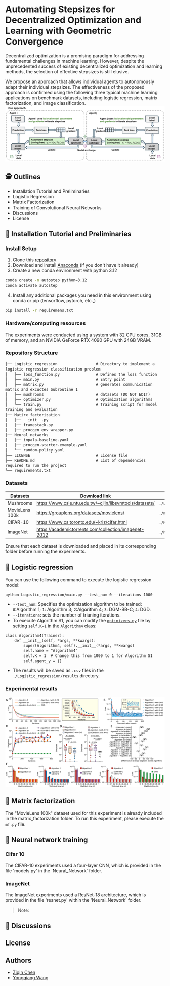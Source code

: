 # Automating Stepsizes for Decentralized Optimization and Learning with Geometric Convergence
Decentralized optimization is a promising paradigm for addressing fundamental challenges in machine learning. However, despite the unprecedented success of existing decentralized optimization and learning methods, the selection of effective stepsizes is still elusive.

We propose an approach that allows individual agents to autonomously adapt their individual stepsizes. 
The effectiveness of the proposed approach is confirmed using the following three typical machine learning applications on benchmark datasets, including logistic regression, matrix factorization, and image classification.
![Introduction](https://github.com/cziqin/Automated_Stepsizes/blob/main/figures/introduction.png)
## 🕵️ Outlines
- Installation Tutorial and Preliminaries
- Logistic Regression
- Matrix Factorization
- Training of Convolutional Neural Networks
- Discussions
- License

## 🔧 Installation Tutorial and Preliminaries

### Install Setup
1. Clone this [repository](https://github.com/cziqin/Automated_Stepsizes/tree/main)
2. Download and install [Anaconda](https://www.anaconda.com) (if you don't have it already)
3. Create a new conda environment with python 3.12
```bash
conda create -n autostep python=3.12
conda activate autostep
```
4. Install any additional packages you need in this environment using conda or pip (tensorflow, pytorch, etc.,)
```sh
pip install -r requiremens.txt
```

### Hardware/computing resources
The experiments were conducted using a system with 32 CPU cores, 31GB of memory, and an NVIDIA GeForce RTX 4090 GPU with 24GB VRAM.

### Repository Structure

```
├── Logistic_regression                 # Directory to implement a logistic regression classification problem
│   ├── loss_function.py                # Defines the loss function 
│   ├── main.py                         # Entry point
│   ├── matrix.py                       # generates communication matrix and excuctes Subroutine 1
│   ├── mushrooms                       # datasets (DO NOT EDIT)
│   ├── optimizer.py                    # Optimization algorithms
│   └── train.py                        # Training script for model training and evaluation
├── Matirx_factorization
│   ├── __init__.py
│   ├── framestack.py                   
│   ├── procgen_env_wrapper.py          
├── Neural_networks                         
│   ├── impala-baseline.yaml            
│   ├── procgen-starter-example.yaml    
│   └── random-policy.yaml              
├── LICENSE                             # License file
├── README.md                           # List of dependencies required to run the project                   
└── requirements.txt                                 
```

### Datasets
| Datasets | Download link | Storage Location|
| ------ | ------ | ------|
| Mushrooms | https://www.csie.ntu.edu.tw/~cjlin/libsvmtools/datasets/ |`./Logistic_regression/`|
| MovieLens 100k | https://grouplens.org/datasets/movielens/|`./matrix_factorization/data/`|
| CIFAR-10 | https://www.cs.toronto.edu/~kriz/cifar.html |`./Neural_networks/data/`|
| ImageNet | https://academictorrents.com/collection/imagenet-2012 |`./Neural_networks/data/`|

Ensure that each dataset is downloaded and placed in its corresponding folder before running the experiments.

## 💪 Logistic regression
You can use the following command to execute the logistic regression model:
```
python Logistic_regression/main.py --test_num 0 --iterations 1000
```
- `--test_num`: Specifies the optimization algorithm to be trained:\
`0`:Algorithm 1;
`1`: Algorithm 3;
`2`:Algorithm 4;
`3`: DGM-BB-C;
`4`: DGD.
- `--iterations`: sets the number of trianing iterations.
- To execute Algorithm S1, you can modify the [`optimizers.py`](https://github.com/cziqin/Automated_Stepsizes/blob/main/Logistic_regression/optimizers.py) file by setting `self.K=1` in the `Algorithm4` class:
```
class Algorithm4(Trainer):
    def __init__(self, *args, **kwargs):
        super(Algorithm4, self).__init__(*args, **kwargs)
        self.name = "Algorithm4"
        self.K = 1  # Change this from 1000 to 1 for Algorithm S1
        self.agent_y = {}
```
- The results will be saved as `.csv` files in the `./Logistic_regression/results` directory. 
### Experimental results
![Introduction](https://github.com/cziqin/Automated_Stepsizes/blob/main/figures/mushrooms_png.png)




## 💪 Matrix factorization
The "MovieLens 100k" dataset used for this experiment is already included in the matrix_factorization folder. To run this experiment, please execute the ``mf.py`` file.

## 💪 Neural network training
### Cifar 10
The CIFAR-10 experiments used a four-layer CNN, which is provided in the file 'models.py' in the 'Neural_Network' folder.

### ImageNet
The ImageNet experiments used a ResNet-18 architecture, which is provided in the file 'resnet.py' within the 'Neural_Network' folder.

> Note:

## 🚀 Discussions

## License

## Authors
- [Ziqin Chen](https://scholar.google.com/citations?user=i-IM2rIAAAAJ&hl=zh-CN)
- [Yongqiang Wang](https://scholar.google.com/citations?hl=zh-CN&user=shSZpGUAAAAJ)
